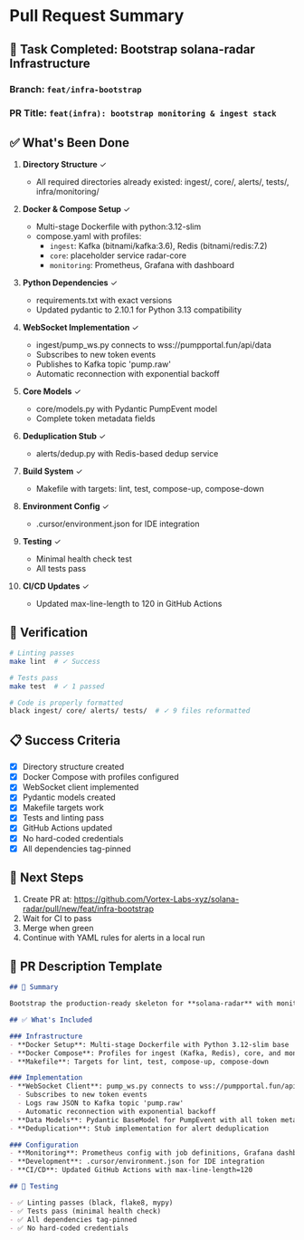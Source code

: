 # Pull Request Summary

## 🎯 Task Completed: Bootstrap solana-radar Infrastructure

### Branch: `feat/infra-bootstrap`
### PR Title: `feat(infra): bootstrap monitoring & ingest stack`

## ✅ What's Been Done

1. **Directory Structure** ✓
   - All required directories already existed: ingest/, core/, alerts/, tests/, infra/monitoring/

2. **Docker & Compose Setup** ✓
   - Multi-stage Dockerfile with python:3.12-slim
   - compose.yaml with profiles:
     - `ingest`: Kafka (bitnami/kafka:3.6), Redis (bitnami/redis:7.2)
     - `core`: placeholder service radar-core
     - `monitoring`: Prometheus, Grafana with dashboard

3. **Python Dependencies** ✓
   - requirements.txt with exact versions
   - Updated pydantic to 2.10.1 for Python 3.13 compatibility

4. **WebSocket Implementation** ✓
   - ingest/pump_ws.py connects to wss://pumpportal.fun/api/data
   - Subscribes to new token events
   - Publishes to Kafka topic 'pump.raw'
   - Automatic reconnection with exponential backoff

5. **Core Models** ✓
   - core/models.py with Pydantic PumpEvent model
   - Complete token metadata fields

6. **Deduplication Stub** ✓
   - alerts/dedup.py with Redis-based dedup service

7. **Build System** ✓
   - Makefile with targets: lint, test, compose-up, compose-down

8. **Environment Config** ✓
   - .cursor/environment.json for IDE integration

9. **Testing** ✓
   - Minimal health check test
   - All tests pass

10. **CI/CD Updates** ✓
    - Updated max-line-length to 120 in GitHub Actions

## 🧪 Verification

```bash
# Linting passes
make lint  # ✓ Success

# Tests pass  
make test  # ✓ 1 passed

# Code is properly formatted
black ingest/ core/ alerts/ tests/  # ✓ 9 files reformatted
```

## 📋 Success Criteria

- [x] Directory structure created
- [x] Docker Compose with profiles configured
- [x] WebSocket client implemented
- [x] Pydantic models created
- [x] Makefile targets work
- [x] Tests and linting pass
- [x] GitHub Actions updated
- [x] No hard-coded credentials
- [x] All dependencies tag-pinned

## 🚀 Next Steps

1. Create PR at: https://github.com/Vortex-Labs-xyz/solana-radar/pull/new/feat/infra-bootstrap
2. Wait for CI to pass
3. Merge when green
4. Continue with YAML rules for alerts in a local run

## 📝 PR Description Template

```markdown
## 🎯 Summary

Bootstrap the production-ready skeleton for **solana-radar** with monitoring and ingest infrastructure.

## ✅ What's Included

### Infrastructure
- **Docker Setup**: Multi-stage Dockerfile with Python 3.12-slim base
- **Docker Compose**: Profiles for ingest (Kafka, Redis), core, and monitoring (Prometheus, Grafana)
- **Makefile**: Targets for lint, test, compose-up, compose-down

### Implementation
- **WebSocket Client**: pump_ws.py connects to wss://pumpportal.fun/api/data
  - Subscribes to new token events
  - Logs raw JSON to Kafka topic 'pump.raw'
  - Automatic reconnection with exponential backoff
- **Data Models**: Pydantic BaseModel for PumpEvent with all token metadata
- **Deduplication**: Stub implementation for alert deduplication

### Configuration
- **Monitoring**: Prometheus config with job definitions, Grafana dashboard
- **Development**: .cursor/environment.json for IDE integration
- **CI/CD**: Updated GitHub Actions with max-line-length=120

## 🧪 Testing

- ✅ Linting passes (black, flake8, mypy)
- ✅ Tests pass (minimal health check)
- ✅ All dependencies tag-pinned
- ✅ No hard-coded credentials